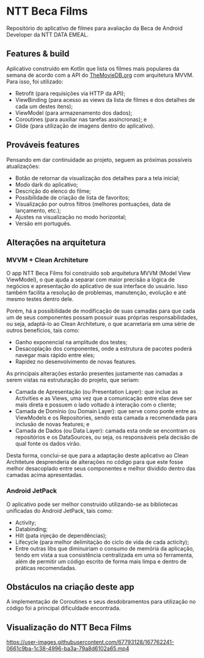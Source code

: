 # NTT Beca Films
Repositório do aplicativo de filmes para avaliação da Beca de Android Developer da NTT DATA EMEAL.

## Features & build
Aplicativo construído em Kotlin que lista os filmes mais populares da semana de acordo com a API do [TheMovieDB.org](https://www.themoviedb.org/) com arquitetura MVVM.
Para isso, foi utilizado:
- Retrofit (para requisições via HTTP da API);
- ViewBinding (para acesso as views da lista de filmes e dos detalhes de cada um destes itens);
- ViewModel (para armazenamento dos dados);
- Coroutines (para auxiliar nas tarefas assíncronas); e
- Glide (para utilização de imagens dentro do aplicativo).

## Prováveis features
Pensando em dar continuidade ao projeto, seguem as próximas possíveis atualizações:
- Botão de retornar da visualização dos detalhes para a tela inicial;
- Modo dark do aplicativo;
- Descrição do elenco do filme;
- Possibilidade de criação de lista de favoritos;
- Visualização por outros filtros (melhores pontuações, data de lançamento, etc.);
- Ajustes na visualização no modo horizontal;
- Versão em português.

## Alterações na arquitetura

### MVVM + Clean Architeture
O app NTT Beca Films foi construído sob arquitetura MVVM (Model View ViewModel), o que ajuda a separar com maior precisão a lógica de negócios e apresentação do aplicativo de sua interface do usuário. Isso também facilita a resolução de problemas, manutenção, evolução e até mesmo testes dentro dele.

Porém, há a possibilidade de modificação de suas camadas para que cada um de seus componentes possam possuir suas próprias responsabilidades, ou seja, adaptá-lo ao Clean Architeture, o que acarretaria em uma série de outros benefícios, tais como:
- Ganho exponencial na amplitude dos testes;
- Desacoplação dos componentes, onde a estrutura de pacotes poderá navegar mais rápido entre eles;
- Rapidez no desenvolvimento de novas features.

As principais alterações estarão presentes justamente nas camadas a serem vistas na estruturação do projeto, que seriam:
- Camada de Apresentação (ou Presentation Layer): que inclue as Activities e as Views, uma vez que a comunicação entre elas deve ser mais direta e possuem o lado voltado à interação com o cliente;
- Camada de Domínio (ou Domain Layer): que serve como ponte entre as ViewModels e os Repositories, sendo esta camada a recomendada para inclusão de novas features; e
- Camada de Dados (ou Data Layer): camada esta onde se encontram os repositórios e os DataSources, ou seja, os responsáveis pela decisão de qual fonte os dados virão.

Desta forma, conclui-se que para a adaptação deste aplicativo ao Clean Architeture desprenderia de alterações no código para que este fosse melhor desacoplado entre seus componentes e melhor dividido dentro das camadas acima apresentadas.

### Android JetPack
O aplicativo pode ser melhor construído utilizando-se as bibliotecas unificadas do Android JetPack, tais como:
- Activity;
- Databinding;
- Hilt (pata injeção de dependências);
- Lifecycle (para melhor delimitação do ciclo de vida de cada acticity);
- Entre outras libs que diminuiriam o consumo de memória da aplicação, tendo em vista a sua consistência centralizada em uma só ferramenta, além de permitir um código escrito de forma mais limpa e dentro de práticas recomendadas.

## Obstáculos na criação deste app
A implementação de Coroutines e seus desdobramentos para utilização no código foi a principal dificuldade encontrada.

## Visualização do NTT Beca Films
https://user-images.githubusercontent.com/67793128/167762241-0661c9ba-1c38-4996-ba3a-79a8d6102a65.mp4

